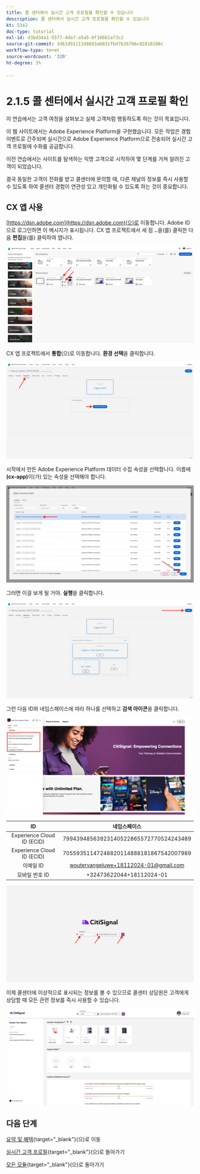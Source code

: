 ```yaml
---
title: 콜 센터에서 실시간 고객 프로필을 확인할 수 있습니다
description: 콜 센터에서 실시간 고객 프로필을 확인할 수 있습니다
kt: 5342
doc-type: tutorial
exl-id: d3bd34a1-5577-4da7-a5a5-0f186b1a73c2
source-git-commit: 3d61d91111d8693ab031fbd7b26706c02818108c
workflow-type: tm+mt
source-wordcount: '320'
ht-degree: 3%

---
```


# 2.1.5 콜 센터에서 실시간 고객 프로필 확인

이 연습에서는 고객 여정을 살펴보고 실제 고객처럼 행동하도록 하는 것이 목표입니다.

이 웹 사이트에서는 Adobe Experience Platform을 구현했습니다. 모든 작업은 경험 이벤트로 간주되며 실시간으로 Adobe Experience Platform으로 전송되어 실시간 고객 프로필에 수화를 공급합니다.

이전 연습에서는 사이트를 탐색하는 익명 고객으로 시작하여 몇 단계를 거쳐 알려진 고객이 되었습니다.

결국 동일한 고객이 전화를 받고 콜센터에 문의할 때, 다른 채널의 정보를 즉시 사용할 수 있도록 하여 콜센터 경험이 연관성 있고 개인화될 수 있도록 하는 것이 중요합니다.

## CX 앱 사용

[https://dsn.adobe.com](https://dsn.adobe.com)(으)로 이동합니다. Adobe ID으로 로그인하면 이 메시지가 표시됩니다. CX 앱 프로젝트에서 세 점 **..**&#x200B;을(를) 클릭한 다음 **편집**&#x200B;을(를) 클릭하여 엽니다.

![데모](./images/cxapp3.png)

CX 앱 프로젝트에서 **통합**(으)로 이동합니다. **환경 선택**&#x200B;을 클릭합니다.

![데모](./images/cxapp3a.png)

시작에서 만든 Adobe Experience Platform 데이터 수집 속성을 선택합니다. 이름에 **(cx-app)**&#x200B;이(가) 있는 속성을 선택해야 합니다.

![데모](./images/cxapp4.png)

그러면 이걸 보게 될 거야. **실행**&#x200B;을 클릭합니다.

![데모](./images/cxapp4a.png)

그런 다음 ID와 네임스페이스에 따라 하나를 선택하고 **검색 아이콘**&#x200B;을 클릭합니다.

![고객 프로필](./images/identities.png)

| ID | 네임스페이스 |
|:-------------:| :---------------:|
| Experience Cloud ID (ECID) | 79943948563923140522865572770524243489 |
| Experience Cloud ID (ECID) | 70559351147248820114888181867542007989 |
| 이메일 ID | woutervangeluwe+18112024-01@gmail.com |
| 모바일 번호 ID | +32473622044+18112024-01 |

![데모](./images/19.png)

이제 콜센터에 이상적으로 표시되는 정보를 볼 수 있으므로 콜센터 상담원은 고객에게 상담할 때 모든 관련 정보를 즉시 사용할 수 있습니다.

![데모](./images/20.png)

## 다음 단계

[요약 및 혜택](./summary.md){target="_blank"}(으)로 이동

[실시간 고객 프로필](./real-time-customer-profile.md){target="_blank"}(으)로 돌아가기

[모든 모듈](./../../../../overview.md){target="_blank"}(으)로 돌아가기
